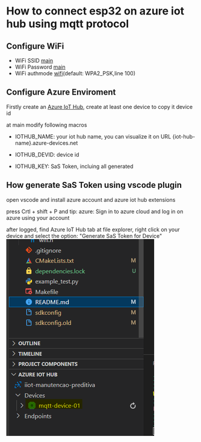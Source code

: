 # How to connect esp32 on azure iot hub using mqtt protocol

## Configure WiFi

* WiFi SSID          [main](main/main.c)             
* WiFi Password      [main](main/main.c)             
* WiFi authmode      [wifi](main/wifi.c)(default: WPA2_PSK,line 100)

## Configure Azure Enviroment

Firstly create an [Azure IoT Hub](https://learn.microsoft.com/pt-br/azure/iot-hub/iot-hub-create-through-portal), create at least one device to copy it device id

at main modify following macros

* IOTHUB_NAME: your iot hub name, you can visualize it on URL {iot-hub-name}.azure-devices.net

* IOTHUB_DEVID: device id

* IOTHUB_KEY: SaS Token, incluing all generated


## How generate SaS Token using vscode plugin

open vscode and install azure account and azure iot hub extensions

press Crtl + shift + P and tip: azure: Sign in to azure cloud and log in on azure using your account

after logged, find Azure IoT Hub tab at file explorer, right click on your device and select the option: "Generate SaS Token for Device"
![image](midia/SasToken-using-plugin-1.png)
